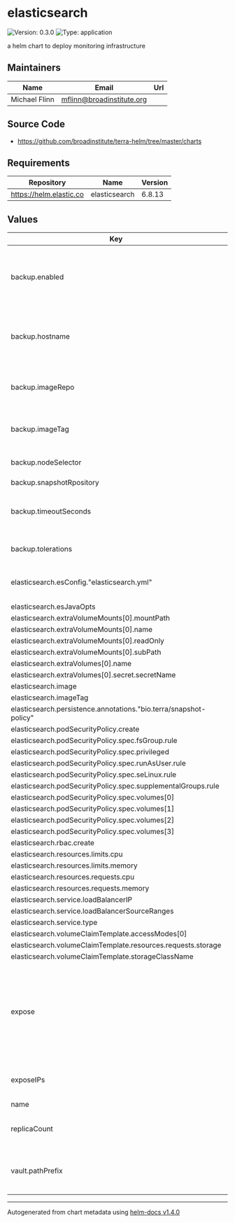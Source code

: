 # elasticsearch

![Version: 0.3.0](https://img.shields.io/badge/Version-0.3.0-informational?style=flat-square) ![Type: application](https://img.shields.io/badge/Type-application-informational?style=flat-square)

a helm chart to deploy monitoring infrastructure

## Maintainers

| Name | Email | Url |
| ---- | ------ | --- |
| Michael Flinn | mflinn@broadinstitute.org |  |

## Source Code

* <https://github.com/broadinstitute/terra-helm/tree/master/charts>

## Requirements

| Repository | Name | Version |
|------------|------|---------|
| https://helm.elastic.co | elasticsearch | 6.8.13 |

## Values

| Key | Type | Default | Description |
|-----|------|---------|-------------|
| backup.enabled | bool | `false` | Whether to run nightly snapshots of the ES cluster backed up to GCS |
| backup.hostname | string | `nil` | hostname of the elasticsearch server the backup job will snapshot |
| backup.imageRepo | string | `"alpine"` | specify an image repository for the backup job |
| backup.imageTag | string | `"3.13"` | specify a tag for the image running the backup job |
| backup.nodeSelector | object | `{}` | NodeSelector for backup Cronjob pods |
| backup.snapshotRpository | string | `nil` |  |
| backup.timeoutSeconds | int | `7200` | amount of time after which job automatically fails |
| backup.tolerations | list | `[]` | Tolerations for backup Cronjob pods |
| elasticsearch.esConfig."elasticsearch.yml" | string | `"http:\n  cors:\n    enabled: true\n    allow-origin: '*'\nxpack:\n  graph:\n    enabled: false\n  ml:\n    enabled: false\n  monitoring:\n    enabled: false\n  security:\n    enabled: false\n  watcher:\n    enabled: false\n"` |  |
| elasticsearch.esJavaOpts | string | `"-Xms3500m -Xmx3500m"` |  |
| elasticsearch.extraVolumeMounts[0].mountPath | string | `"/usr/share/elasticsearch/config/snapshot_credentials.json"` |  |
| elasticsearch.extraVolumeMounts[0].name | string | `"snapshot-sa"` |  |
| elasticsearch.extraVolumeMounts[0].readOnly | bool | `true` |  |
| elasticsearch.extraVolumeMounts[0].subPath | string | `"snapshot_credentials.json"` |  |
| elasticsearch.extraVolumes[0].name | string | `"snapshot-sa"` |  |
| elasticsearch.extraVolumes[0].secret.secretName | string | `"elasticsearch-gcs-sa"` |  |
| elasticsearch.image | string | `"docker.io/broadinstitute/elasticsearch"` |  |
| elasticsearch.imageTag | string | `"5.4.0_6"` |  |
| elasticsearch.persistence.annotations."bio.terra/snapshot-policy" | string | `"terra-snapshot-policy"` |  |
| elasticsearch.podSecurityPolicy.create | bool | `true` |  |
| elasticsearch.podSecurityPolicy.spec.fsGroup.rule | string | `"RunAsAny"` |  |
| elasticsearch.podSecurityPolicy.spec.privileged | bool | `true` |  |
| elasticsearch.podSecurityPolicy.spec.runAsUser.rule | string | `"RunAsAny"` |  |
| elasticsearch.podSecurityPolicy.spec.seLinux.rule | string | `"RunAsAny"` |  |
| elasticsearch.podSecurityPolicy.spec.supplementalGroups.rule | string | `"RunAsAny"` |  |
| elasticsearch.podSecurityPolicy.spec.volumes[0] | string | `"secret"` |  |
| elasticsearch.podSecurityPolicy.spec.volumes[1] | string | `"configMap"` |  |
| elasticsearch.podSecurityPolicy.spec.volumes[2] | string | `"persistentVolumeClaim"` |  |
| elasticsearch.podSecurityPolicy.spec.volumes[3] | string | `"emptyDir"` |  |
| elasticsearch.rbac.create | bool | `true` |  |
| elasticsearch.resources.limits.cpu | int | `2` |  |
| elasticsearch.resources.limits.memory | string | `"8Gi"` |  |
| elasticsearch.resources.requests.cpu | int | `2` |  |
| elasticsearch.resources.requests.memory | string | `"8Gi"` |  |
| elasticsearch.service.loadBalancerIP | string | `nil` |  |
| elasticsearch.service.loadBalancerSourceRanges | list | `[]` |  |
| elasticsearch.service.type | string | `"LoadBalancer"` |  |
| elasticsearch.volumeClaimTemplate.accessModes[0] | string | `"ReadWriteOnce"` |  |
| elasticsearch.volumeClaimTemplate.resources.requests.storage | string | `"200Gi"` |  |
| elasticsearch.volumeClaimTemplate.storageClassName | string | `"terra-ssd-zonal"` |  |
| expose | bool | `false` | If true will create a loadbalancer service for each pod, enables using the transport client from outside the cluster |
| exposeIPs | list | `[]` | List of ips to associate with each ES pod |
| name | string | `"elasticsearch"` |  |
| replicaCount | int | `3` | number of elasticsearch replicas to expose. |
| vault.pathPrefix | string | `nil` | path where elasticsearch secrets are stored in vault |

----------------------------------------------
Autogenerated from chart metadata using [helm-docs v1.4.0](https://github.com/norwoodj/helm-docs/releases/v1.4.0)
